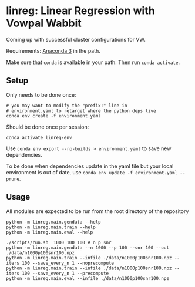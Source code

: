 # linreg: Linear Regression with Vowpal Wabbit

Coming up with successful cluster configurations for VW.

Requirements: [Anaconda 3](https://www.anaconda.com/distribution/) in the path.

Make sure that `conda` is available in your path. Then run `conda activate`.

## Setup

Only needs to be done once:
```
# you may want to modify the "prefix:" line in
# environment.yaml to retarget where the python deps live
conda env create -f environment.yaml
```

Should be done once per session:
```
conda activate linreg-env
```

Use `conda env export --no-builds > environment.yaml` to save new dependencies.

To be done when dependencies update in the yaml file but your local environment is out of date, use `conda env update -f environment.yaml --prune`.

## Usage

All modules are expected to be run from the root directory of the repository

```
python -m linreg.main.gendata --help
python -m linreg.main.train --help
python -m linreg.main.eval --help

./scripts/run.sh  1000 100 100 # n p snr
python -m linreg.main.gendata --n 1000 --p 100 --snr 100 --out ./data/n1000p100snr100.npz
python -m linreg.main.train --infile ./data/n1000p100snr100.npz --iters 100 --save_every_n 1 --noprecompute
python -m linreg.main.train --infile ./data/n1000p100snr100.npz --iters 100 --save_every_n 1 --precompute
python -m linreg.main.eval --infile ./data/n1000p100snr100.npz
```

